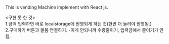 This is vending Machine implement with React js.

<구현 못 한 것> <br/> 1.금액 입력하면 바로 localstorage에 반영되게 하는 것(한번 더 눌러야 반영됨.) <br/>2.구매하기 버튼과 물품 연결하기. -이게 안되니까 수량줄이기, 입력금에서 줄이기가 안 됨.
